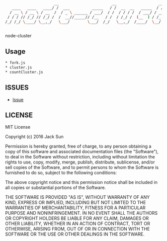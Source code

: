 ```bash
                      __                        __                   __               
   ____   ____   ____/ /  ___          _____   / /  __  __   _____  / /_  ___    _____
  / __ \ / __ \ / __  /  / _ \ ______ / ___/  / /  / / / /  / ___/ / __/ / _ \  / ___/
 / / / // /_/ // /_/ /  /  __//_____// /__   / /  / /_/ /  (__  ) / /_  /  __/ / /    
/_/ /_/ \____/ \__,_/   \___/        \___/  /_/   \__,_/  /____/  \__/  \___/ /_/     
                                                                                      
```
node-cluster

## Usage

```bash
* fork.js
* cluster.js
* countCluster.js
```



## ISSUES
* [Issue](https://github.com/sunNode/node-cluster/new/master?Issues)




## LICENSE
MIT License

Copyright (c) 2016 Jack Sun

Permission is hereby granted, free of charge, to any person obtaining a copy
of this software and associated documentation files (the "Software"), to deal
in the Software without restriction, including without limitation the rights
to use, copy, modify, merge, publish, distribute, sublicense, and/or sell
copies of the Software, and to permit persons to whom the Software is
furnished to do so, subject to the following conditions:

The above copyright notice and this permission notice shall be included in all
copies or substantial portions of the Software.

THE SOFTWARE IS PROVIDED "AS IS", WITHOUT WARRANTY OF ANY KIND, EXPRESS OR
IMPLIED, INCLUDING BUT NOT LIMITED TO THE WARRANTIES OF MERCHANTABILITY,
FITNESS FOR A PARTICULAR PURPOSE AND NONINFRINGEMENT. IN NO EVENT SHALL THE
AUTHORS OR COPYRIGHT HOLDERS BE LIABLE FOR ANY CLAIM, DAMAGES OR OTHER
LIABILITY, WHETHER IN AN ACTION OF CONTRACT, TORT OR OTHERWISE, ARISING FROM,
OUT OF OR IN CONNECTION WITH THE SOFTWARE OR THE USE OR OTHER DEALINGS IN THE
SOFTWARE.
